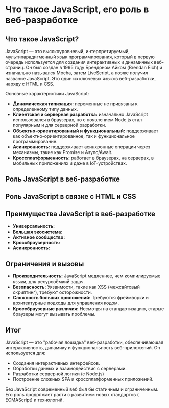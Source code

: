 # Что такое JavaScript, его роль в веб-разработке

## Что такое JavaScript?

JavaScript — это высокоуровневый, интерпретируемый, мультипарадигменный язык программирования, который в первую очередь
используется для создания интерактивных и динамичных веб-страниц. Он был создан в 1995 году Брендоном Айком (Brendan
Eich) и изначально назывался Mocha, затем LiveScript, а позже получил название JavaScript. Это один из ключевых языков
веб-разработки, наряду с HTML и CSS.

Основные характеристики JavaScript:

* **Динамическая типизация:** переменные не привязаны к определенному типу данных.
* **Клиентская и серверная разработка:** изначально JavaScript использовался в браузерах, но с появлением Node.js стал
  популярным и для серверной разработки.
* **Объектно-ориентированный и функциональный:** поддерживает как объектно-ориентированное, так и функциональное
  программирование.
* **Асинхронность:** поддерживает асинхронные операции через механизмы, такие как Promise и Async/Await.
* **Кроссплатформенность:** работает в браузерах, на серверах, в мобильных приложениях и даже в IoT-устройствах.

## Роль JavaScript в веб-разработке

## Роль JavaScript в связке с HTML и CSS

## Преимущества JavaScript в веб-разработке

* **Универсальность:**
* **Большая экосистема:**
* **Активное сообщество:**
* **Кроссбраузерность:**
* **Асинхронность:**

## Ограничения и вызовы

* **Производительность:** JavaScript медленнее, чем компилируемые языки, для ресурсоёмкий задач.
* **Безопасность:** Уязвимости, такие как XSS (межсайтовый скриптинг), требуют осторожности.
* **Сложность больших приложений:** Требуются фреймворки и архитектурные подходы для управления кодом.
* **Кроссбраузерные различия:** Несмотря на стандартизацию, старые браузеры могут вызывать проблемы.

## Итог

JavaScript — это "рабочая лошадка" веб-разработки, обеспечивающая интерактивность, динамику и функциональность
веб-приложений.
Он используется для:

* Создания интерактивных интерфейсов.
* Обработки данных и взаимодействия с серверами.
* Разработки серверной логики (с Node.js)
* Построение сложных SPA и кроссплатформенных приложений.

Без JavaScript современный веб был бы статичным и ограниченным. Его роль продолжает расти с развитием новых стандартов (
ECMAScript) и технологий.